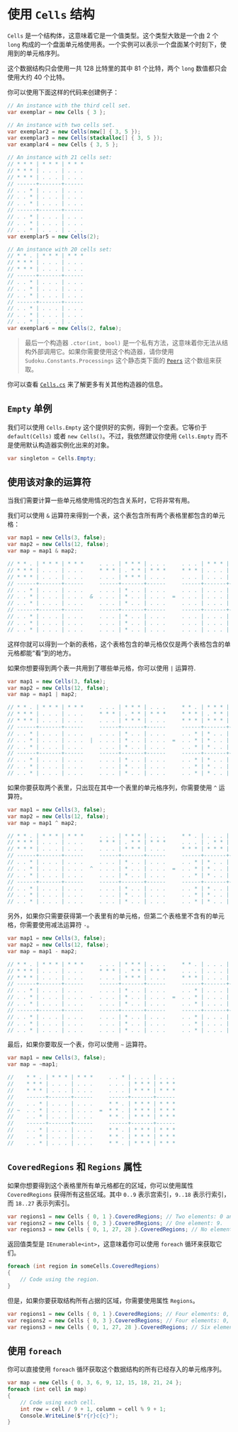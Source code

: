 # 使用 `Cells` 结构

`Cells` 是一个结构体，这意味着它是一个值类型。这个类型大致是一个由 2 个 `long` 构成的一个盘面单元格使用表。一个实例可以表示一个盘面某个时刻下，使用到的单元格序列。

这个数据结构只会使用一共 128 比特里的其中 81 个比特，两个 `long` 数值都只会使用大约 40 个比特。

你可以使用下面这样的代码来创建例子：

```csharp
// An instance with the third cell set.
var exemplar = new Cells { 3 };

// An instance with two cells set.
var exemplar2 = new Cells(new[] { 3, 5 });
var exemplar3 = new Cells(stackalloc[] { 3, 5 });
var examplar4 = new Cells { 3, 5 };

// An instance with 21 cells set:
// * * * | * * * | * * *
// * * * | . . . | . . .
// * * * | . . . | . . .
// ------+-------+------
// . . * | . . . | . . .
// . . * | . . . | . . .
// . . * | . . . | . . .
// ------+-------+------
// . . * | . . . | . . .
// . . * | . . . | . . .
// . . * | . . . | . . .
var exemplar5 = new Cells(2);

// An instance with 20 cells set:
// * * . | * * * | * * *
// * * * | . . . | . . .
// * * * | . . . | . . .
// ------+-------+------
// . . * | . . . | . . .
// . . * | . . . | . . .
// . . * | . . . | . . .
// ------+-------+------
// . . * | . . . | . . .
// . . * | . . . | . . .
// . . * | . . . | . . .
var exemplar6 = new Cells(2, false);
```

> 最后一个构造器 `.ctor(int, bool)` 是一个私有方法，这意味着你无法从结构外部调用它。如果你需要使用这个构造器，请你使用 `Sudoku.Constants.Processings` 这个静态类下面的 [`Peers`](https://github.com/SunnieShine/Sudoku/blob/master/Sudoku.Core/Constants/Processings.Fields.cs#L62) 这个数组来获取。

你可以查看 [`Cells.cs`](https://github.com/SunnieShine/Sudoku/blob/master/Sudoku.Core/Data/Cells.cs) 来了解更多有关其他构造器的信息。

## `Empty` 单例

我们可以使用 `Cells.Empty` 这个提供好的实例，得到一个空表。它等价于 `default(Cells)` 或者 `new Cells()`。不过，我依然建议你使用 `Cells.Empty` 而不是使用默认构造器实例化出来的对象。

```csharp
var singleton = Cells.Empty;
```

## 使用该对象的运算符

当我们需要计算一些单元格使用情况的包含关系时，它将非常有用。

我们可以使用 `&` 运算符来得到一个表，这个表包含所有两个表格里都包含的单元格：

```csharp
var map1 = new Cells(3, false);
var map2 = new Cells(12, false);
var map = map1 & map2;

// * * . | * * * | * * *     . . . | * * * | . . .     . . . | * * * | . . .
// * * * | . . . | . . .     * * * | . * * | * * *     * * * | . . . | . . .
// * * * | . . . | . . .     . . . | * * * | . . .     . . . | . . . | . . .
// ------+-------+------     ------+-------+------     ------+-------+------
// . . * | . . . | . . .     . . . | * . . | . . .     . . . | . . . | . . .
// . . * | . . . | . . .  &  . . . | * . . | . . .  =  . . . | . . . | . . .
// . . * | . . . | . . .     . . . | * . . | . . .     . . . | . . . | . . .
// ------+-------+------     ------+-------+------     ------+-------+------
// . . * | . . . | . . .     . . . | * . . | . . .     . . . | . . . | . . .
// . . * | . . . | . . .     . . . | * . . | . . .     . . . | . . . | . . .
// . . * | . . . | . . .     . . . | * . . | . . .     . . . | . . . | . . .
```

这样你就可以得到一个新的表格，这个表格包含的单元格仅仅是两个表格包含的单元格都能“看”到的地方。

如果你想要得到两个表一共用到了哪些单元格，你可以使用 `|` 运算符.

```csharp
var map1 = new Cells(3, false);
var map2 = new Cells(12, false);
var map = map1 | map2;

// * * . | * * * | * * *     . . . | * * * | . . .     * * . | * * * | * * *
// * * * | . . . | . . .     * * * | . * * | * * *     * * * | . * * | * * *
// * * * | . . . | . . .     . . . | * * * | . . .     * * * | * * * | . . .
// ------+-------+------     ------+-------+------     ------+-------+------
// . . * | . . . | . . .     . . . | * . . | . . .     . . * | * . . | . . .
// . . * | . . . | . . .  |  . . . | * . . | . . .  =  . . * | * . . | . . .
// . . * | . . . | . . .     . . . | * . . | . . .     . . * | * . . | . . .
// ------+-------+------     ------+-------+------     ------+-------+------
// . . * | . . . | . . .     . . . | * . . | . . .     . . * | * . . | . . .
// . . * | . . . | . . .     . . . | * . . | . . .     . . * | * . . | . . .
// . . * | . . . | . . .     . . . | * . . | . . .     . . * | * . . | . . .
```

如果你要获取两个表里，只出现在其中一个表里的单元格序列，你需要使用 `^` 运算符。

```csharp
var map1 = new Cells(3, false);
var map2 = new Cells(12, false);
var map = map1 ^ map2;

// * * . | * * * | * * *     . . . | * * * | . . .     * * . | . . . | * * *
// * * * | . . . | . . .     * * * | . * * | * * *     . . . | . * * | * * *
// * * * | . . . | . . .     . . . | * * * | . . .     * * * | * * * | . . .
// ------+-------+------     ------+-------+------     ------+-------+------
// . . * | . . . | . . .     . . . | * . . | . . .     . . * | * . . | . . .
// . . * | . . . | . . .  ^  . . . | * . . | . . .  =  . . * | * . . | . . .
// . . * | . . . | . . .     . . . | * . . | . . .     . . * | * . . | . . .
// ------+-------+------     ------+-------+------     ------+-------+------
// . . * | . . . | . . .     . . . | * . . | . . .     . . * | * . . | . . .
// . . * | . . . | . . .     . . . | * . . | . . .     . . * | * . . | . . .
// . . * | . . . | . . .     . . . | * . . | . . .     . . * | * . . | . . .
```

另外，如果你只需要获得第一个表里有的单元格，但第二个表格里不含有的单元格，你需要使用减法运算符 `-`。

```csharp
var map1 = new Cells(3, false);
var map2 = new Cells(12, false);
var map = map1 - map2;

// * * . | * * * | * * *     . . . | * * * | . . .     * * . | . . . | * * *
// * * * | . . . | . . .     * * * | . * * | * * *     . . . | . . . | . . .
// * * * | . . . | . . .     . . . | * * * | . . .     * * * | . . . | . . .
// ------+-------+------     ------+-------+------     ------+-------+------
// . . * | . . . | . . .     . . . | * . . | . . .     . . * | . . . | . . .
// . . * | . . . | . . .  -  . . . | * . . | . . .  =  . . * | . . . | . . .
// . . * | . . . | . . .     . . . | * . . | . . .     . . * | . . . | . . .
// ------+-------+------     ------+-------+------     ------+-------+------
// . . * | . . . | . . .     . . . | * . . | . . .     . . * | . . . | . . .
// . . * | . . . | . . .     . . . | * . . | . . .     . . * | . . . | . . .
// . . * | . . . | . . .     . . . | * . . | . . .     . . * | . . . | . . .
```

最后，如果你要取反一个表，你可以使用 `~` 运算符。

```csharp
var map1 = new Cells(3, false);
var map = ~map1;

//    * * . | * * * | * * *     . . * | . . . | . . .
//    * * * | . . . | . . .     . . . | * * * | * * *
//    * * * | . . . | . . .     . . . | * * * | * * *
//    ------+-------+------     ------+-------+------
//    . . * | . . . | . . .     * * . | * * * | * * *
// ~  . . * | . . . | . . .  =  * * . | * * * | * * *
//    . . * | . . . | . . .     * * . | * * * | * * *
//    ------+-------+------     ------+-------+------
//    . . * | . . . | . . .     * * . | * * * | * * *
//    . . * | . . . | . . .     * * . | * * * | * * *
//    . . * | . . . | . . .     * * . | * * * | * * *
```

## `CoveredRegions` 和 `Regions` 属性

如果你想要得到这个表格里所有单元格都在的区域，你可以使用属性 `CoveredRegions` 获得所有这些区域。其中 `0..9` 表示宫索引，`9..18` 表示行索引，而 `18..27` 表示列索引。

```csharp
var regions1 = new Cells { 0, 1 }.CoveredRegions; // Two elements: 0 and 9.
var regions2 = new Cells { 0, 3 }.CoveredRegions; // One element: 9.
var regions3 = new Cells { 0, 1, 27, 28 }.CoveredRegions; // No element.
```

返回值类型是 `IEnumerable<int>`，这意味着你可以使用 `foreach` 循环来获取它们。

```csharp
foreach (int region in someCells.CoveredRegions)
{
    // Code using the region.
}
```

但是，如果你要获取结构所有占据的区域，你需要使用属性 `Regions`。

```csharp
var regions1 = new Cells { 0, 1 }.CoveredRegions; // Four elements: 0, 9, 18, 19.
var regions2 = new Cells { 0, 3 }.CoveredRegions; // Four elements: 0, 9, 18, 21.
var regions3 = new Cells { 0, 1, 27, 28 }.CoveredRegions; // Six elements: 0, 3, 9, 12, 18, 19.
```

## 使用 `foreach`

你可以直接使用 `foreach` 循环获取这个数据结构的所有已经存入的单元格序列。

```csharp
var map = new Cells { 0, 3, 6, 9, 12, 15, 18, 21, 24 };
foreach (int cell in map)
{
    // Code using each cell.
    int row = cell / 9 + 1, column = cell % 9 + 1;
    Console.WriteLine($"r{r}c{c}");
}
```

